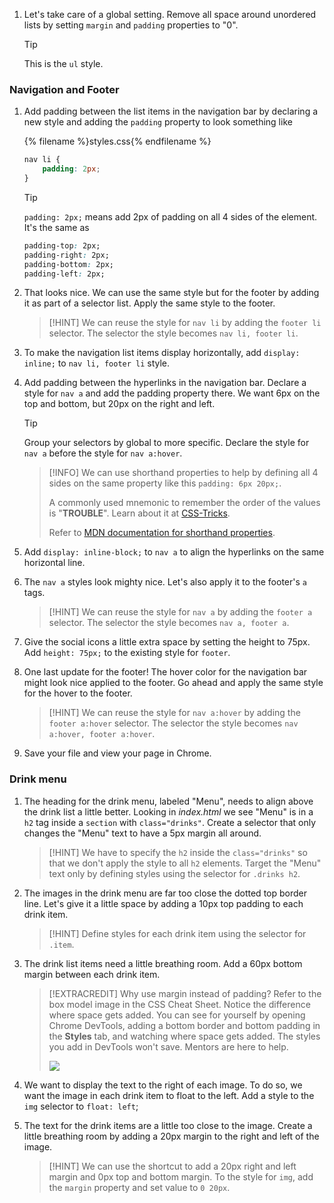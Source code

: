 
1. Let's take care of a global setting. Remove all space around unordered lists by setting `margin` and `padding` properties to "0".

   >[!TIP]
   >This is the `ul` style.

### Navigation and Footer
1. Add padding between the list items in the navigation bar by declaring a new style and adding the `padding` property to look something like
    
    {% filename %}styles.css{% endfilename %}
    ```css
    nav li {
        padding: 2px;
    }
    ```

   >[!TIP]
   >`padding: 2px;` means add 2px of padding on all 4 sides of the element. It's the same as 
   >```css
   >padding-top: 2px;
   >padding-right: 2px;
   >padding-bottom: 2px;
   >padding-left: 2px;
   >```

1. That looks nice. We can use the same style but for the footer by adding it as part of a selector list. Apply the same style to the footer.

   >[!HINT]
   >We can reuse the style for `nav li` by adding the `footer li` selector. The selector the style becomes `nav li, footer li`.

1. To make the navigation list items display horizontally, add `display: inline;` to `nav li, footer li` style.

1. Add padding between the hyperlinks in the navigation bar. Declare a style for `nav a` and add the padding property there. We want 6px on the top and bottom, but 20px on the right and left. 

   >[!TIP]
   >Group your selectors by global to more specific. Declare the style for `nav a` before the style for `nav a:hover`.

   >[!INFO]
   >We can use shorthand properties to help by defining all 4 sides on the same property like this `padding: 6px 20px;`.
   >
   >A commonly used mnemonic to remember the order of the values is "**TROUBLE**". Learn about it at [CSS-Tricks](https://css-tricks.com/remember-the-order-of-marginpadding-shorthand-with-trouble/). 
   >
   >Refer to [MDN documentation for shorthand properties](https://developer.mozilla.org/en-US/docs/Web/CSS/Shorthand_properties).

1. Add `display: inline-block;` to `nav a` to align the hyperlinks on the same horizontal line. 

1. The `nav a` styles look mighty nice. Let's also apply it to the footer's `a` tags.

   >[!HINT]
   >We can reuse the style for `nav a` by adding the `footer a` selector. The selector the style becomes `nav a, footer a`.

1. Give the social icons a little extra space by setting the height to 75px. Add `height: 75px;` to the existing style for `footer`.

1. One last update for the footer! The hover color for the navigation bar might look nice applied to the footer. Go ahead and apply the same style for the hover to the footer.

   >[!HINT]
   >We can reuse the style for `nav a:hover` by adding the `footer a:hover` selector. The selector the style becomes `nav a:hover, footer a:hover`.

1. Save your file and view your page in Chrome.

### Drink menu
1. The heading for the drink menu, labeled "Menu", needs to align above the drink list a little better. Looking in _index.html_ we see "Menu" is in a `h2` tag inside a `section` with `class="drinks"`. Create a selector that only changes the "Menu" text to have a 5px margin all around.

   >[!HINT]
   >We have to specify the `h2` inside the `class="drinks"` so that we don't apply the style to all `h2` elements. Target the "Menu" text only by defining styles using the selector for `.drinks h2`.

1. The images in the drink menu are far too close the dotted top border line. Let's give it a little space by adding a 10px top padding to each drink item.

   >[!HINT]
   >Define styles for each drink item using the selector for `.item`.

1. The drink list items need a little breathing room. Add a 60px bottom margin between each drink item.

    >[!EXTRACREDIT]
   >Why use margin instead of padding? Refer to the box model image in the CSS Cheat Sheet. Notice the difference where space gets added. You can see for yourself by opening Chrome DevTools, adding a bottom border and bottom padding in the **Styles** tab, and watching where space gets added. The styles you add in DevTools won't save. Mentors are here to help.  
   >
   >![](./images/padding-vs-margin.png")

1. We want to display the text to the right of each image. To do so, we want the image in each drink item to float to the left. Add a style to the `img` selector to `float: left`;

1. The text for the drink items are a little too close to the image. Create a little breathing room by adding a 20px margin to the right and left of the image.

   >[!HINT]
   >We can use the shortcut to add a 20px right and left margin and 0px top and bottom margin. To the style for `img`, add the `margin` property and set value to `0 20px`.
   
